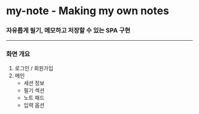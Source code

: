 # my-note - Making my own notes 

### 자유롭게 필기, 메모하고 저장할 수 있는 SPA 구현

***

### 화면 개요
1. 로그인 / 회원가입
2. 메인 
    - 세션 정보
    - 필기 섹션
    - 노트 패드
    - 입력 옵션
